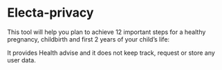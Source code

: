 # Electa-privacy

This tool will help you plan to achieve 12 important steps for a healthy pregnancy, childbirth and first 2 years of your child’s life:

It provides Health advise and it does not keep track, request or store any user data.
